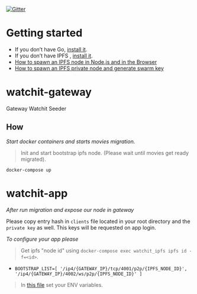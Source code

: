[![Gitter](https://badges.gitter.im/watchit-app/community.svg)](https://gitter.im/watchit-app/community?utm_source=badge&utm_medium=badge&utm_campaign=pr-badge)

# Getting started
* If you don’t have Go, [install it](https://golang.org/doc/install).
* If you don’t have IPFS , [install it](https://github.com/ipfs/go-ipfs#install).
* [How to spawn an IPFS node in Node.js and in the Browser](https://mrh.io/2018-01-24-pushing-limits-ipfs-orbitdb/) 
* [How to spawn an IPFS private node and generate swarm key](https://mrh.io/ipfs-private-networks/) 



# watchit-gateway
Gateway Watchit Seeder

## How

*Start docker containers and starts movies migration.*
> Init and start bootstrap ipfs node. 
> (Please wait until movies get ready migrated).

`docker-compose up`

# watchit-app

*After run migration and expose our node in gateway*

Please copy entry hash in `clients` file located in your root directory and the `private key` as well. This keys will be requested on app login. 

*To configure your app please*

> Get ipfs "node id" using `docker-compose exec watchit_ipfs ipfs id -f=<id>`.
* `BOOTSTRAP_LIST=[
        '/ip4/{GATEWAY_IP}/tcp/4001/p2p/{IPFS_NODE_ID}',
        '/ip4/{GATEWAY_IP}/4002/ws/p2p/{IPFS_NODE_ID}'
  ]`
> In [this file](https://github.com/ZorrillosDev/watchit-desktop/blob/master/public/lib/settings/orbit.js) set your ENV variables. 





